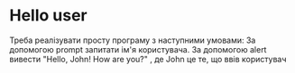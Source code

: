 # Hello user    
Треба реалізувати просту програму з наступними умовами:
За допомогою prompt запитати ім'я користувача.
За допомогою alert вивести "Hello, John! How are you?" , де John це те, що ввів користувач
